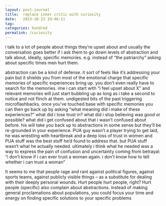 ```yaml
---
layout: post-journal
title:  replace inner critic with curiosity 
date:   2023-10-23 19:46:11
tag: 
categories: hundred
permalink: /curiosity
---
```



i talk to a lot of people about things they’re upset about and usually the conversation goes better if i ask them to go down levels of abstraction and talk about, ideally, specific memories. e.g. instead of “the patriarchy” asking about specific times men hurt them. 

abstraction can be a kind of defense. it sort of feels like it’s addressing your pain but it shields you from most of the emotional charge that specific memories of specific experiences bring up. you don’t even really have to search for the memories. ime i can start with “i feel upset about X” and relevant memories will just start bubbling up as long as i take a second to notice and not flinch at them. undigested bits of the past triggering microflashbacks. once you’ve touched base with specific memories you can then go back up by asking “what meaning did i make of these experiences?” what did i lose trust in? what did i stop believing was good or possible? what did i get confused about that i wasn’t confused about before. his will take you back up to abstractions in some sense but they’ll be re-grounded in your experience. PUA guy wasn’t a player trying to get laid, he was wrestling with heartbreak and a deep loss of trust in women and PUA stuff was the best stuff he’d found to address that. but PUA stuff wasn’t what he actually needed. ultimately i think what he needed was a way to express the pain of confusion and uncertainty coming from betrayal: “i don’t know if i can ever trust a woman again. i don’t know how to tell whether i can trust a woman”

It seems to me that people rage and rant against political figures, against sports teams, against publicly visible things – as a substitute for dealing with their deeply personal wounds. Hurt people hurt people, right? Hurt people (specific) also complain about abstractions. instead of making general proclamations about populations, you could focus your time and energy on finding specific solutions to your specific problems




